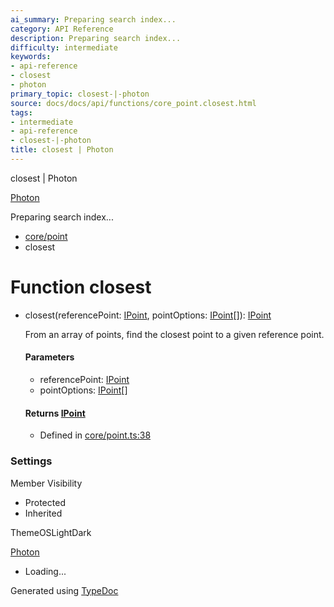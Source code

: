 ```yaml
---
ai_summary: Preparing search index...
category: API Reference
description: Preparing search index...
difficulty: intermediate
keywords:
- api-reference
- closest
- photon
primary_topic: closest-|-photon
source: docs/docs/api/functions/core_point.closest.html
tags:
- intermediate
- api-reference
- closest-|-photon
title: closest | Photon
---
```

closest | Photon

[Photon](../index.md)




Preparing search index...

* [core/point](../modules/core_point.md)
* closest

# Function closest

* closest(referencePoint: [IPoint](../interfaces/core_schema.IPoint.md), pointOptions: [IPoint](../interfaces/core_schema.IPoint.md)[]): [IPoint](../interfaces/core_schema.IPoint.md)

  From an array of points, find the closest point to a given reference point.

  #### Parameters

  + referencePoint: [IPoint](../interfaces/core_schema.IPoint.md)
  + pointOptions: [IPoint](../interfaces/core_schema.IPoint.md)[]

  #### Returns [IPoint](../interfaces/core_schema.IPoint.md)

  + Defined in [core/point.ts:38](https://github.com/mwhite454/photon/blob/main/packages/photon/src/core/point.ts#L38)

### Settings

Member Visibility

* Protected
* Inherited

ThemeOSLightDark

[Photon](../index.md)

* Loading...

Generated using [TypeDoc](https://typedoc.org/)
